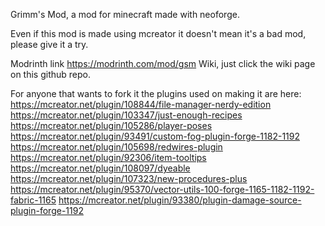 Grimm's Mod, a mod for minecraft made with neoforge.

Even if this mod is made using mcreator it doesn't mean it's a bad mod, please give it a try.

Modrinth link https://modrinth.com/mod/gsm
Wiki, just click the wiki page on this github repo.


For anyone that wants to fork it the plugins used on making it are here:
https://mcreator.net/plugin/108844/file-manager-nerdy-edition
https://mcreator.net/plugin/103347/just-enough-recipes
https://mcreator.net/plugin/105286/player-poses
https://mcreator.net/plugin/93491/custom-fog-plugin-forge-1182-1192
https://mcreator.net/plugin/105698/redwires-plugin
https://mcreator.net/plugin/92306/item-tooltips
https://mcreator.net/plugin/108097/dyeable
https://mcreator.net/plugin/107323/new-procedures-plus
https://mcreator.net/plugin/95370/vector-utils-100-forge-1165-1182-1192-fabric-1165
https://mcreator.net/plugin/93380/plugin-damage-source-plugin-forge-1192
